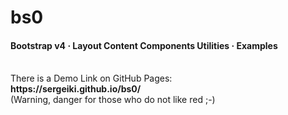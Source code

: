 # bs0
<h4>Bootstrap v4 · Layout Content Components Utilities · Examples</h4><br/>
There is a Demo Link on GitHub Pages:<br/>
<b>https://sergeiki.github.io/bs0/</b><br/>
(Warning, danger for those who do not like red ;-)
